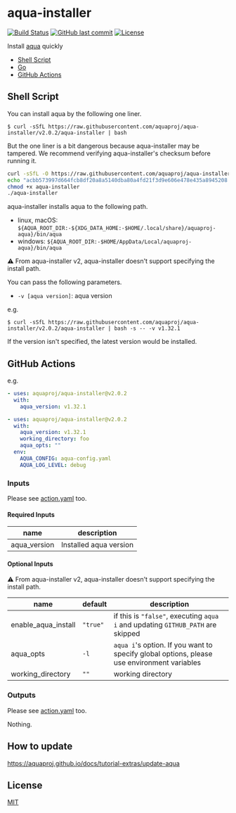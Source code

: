 # aqua-installer

[![Build Status](https://github.com/aquaproj/aqua-installer/workflows/test/badge.svg)](https://github.com/aquaproj/aqua-installer/actions)
[![GitHub last commit](https://img.shields.io/github/last-commit/aquaproj/aqua-installer.svg)](https://github.com/aquaproj/aqua-installer)
[![License](http://img.shields.io/badge/license-mit-blue.svg?style=flat-square)](https://raw.githubusercontent.com/aquaproj/aqua-installer/main/LICENSE)

Install [aqua](https://github.com/aquaproj/aqua) quickly

* [Shell Script](#shell-script)
* [Go](#go)
* [GitHub Actions](#github-actions)

## Shell Script

You can install aqua by the following one liner.

```console
$ curl -sSfL https://raw.githubusercontent.com/aquaproj/aqua-installer/v2.0.2/aqua-installer | bash
```

But the one liner is a bit dangerous because aqua-installer may be tampered.
We recommend verifying aqua-installer's checksum before running it.

```sh
curl -sSfL -O https://raw.githubusercontent.com/aquaproj/aqua-installer/v2.0.2/aqua-installer
echo "acbb573997d664fcb8df20a8a5140dba80a4fd21f3d9e606e478e435a8945208  aqua-installer" | sha256sum -c
chmod +x aqua-installer
./aqua-installer
```

aqua-installer installs aqua to the following path.

* linux, macOS: `${AQUA_ROOT_DIR:-${XDG_DATA_HOME:-$HOME/.local/share}/aquaproj-aqua}/bin/aqua`
* windows: `${AQUA_ROOT_DIR:-$HOME/AppData/Local/aquaproj-aqua}/bin/aqua`

:warning: From aqua-installer v2, aqua-installer doesn't support specifying the install path.

You can pass the following parameters.

* `-v [aqua version]`: aqua version

e.g.

```console
$ curl -sSfL https://raw.githubusercontent.com/aquaproj/aqua-installer/v2.0.2/aqua-installer | bash -s -- -v v1.32.1
```

If the version isn't specified, the latest version would be installed.

## GitHub Actions

e.g.

```yaml
- uses: aquaproj/aqua-installer@v2.0.2
  with:
    aqua_version: v1.32.1
```

```yaml
- uses: aquaproj/aqua-installer@v2.0.2
  with:
    aqua_version: v1.32.1
    working_directory: foo
    aqua_opts: ""
  env:
    AQUA_CONFIG: aqua-config.yaml
    AQUA_LOG_LEVEL: debug
```

### Inputs

Please see [action.yaml](action.yaml) too.

#### Required Inputs

name | description
--- | --- 
aqua_version | Installed aqua version

#### Optional Inputs

:warning: From aqua-installer v2, aqua-installer doesn't support specifying the install path.

name | default | description
--- | --- | ---
enable_aqua_install | `"true"` | if this is `"false"`, executing `aqua i` and updating `GITHUB_PATH` are skipped
aqua_opts | `-l` | `aqua i`'s option. If you want to specify global options, please use environment variables
working_directory | `""` | working directory

### Outputs

Please see [action.yaml](action.yaml) too.

Nothing.

## How to update

https://aquaproj.github.io/docs/tutorial-extras/update-aqua

## License

[MIT](LICENSE)
